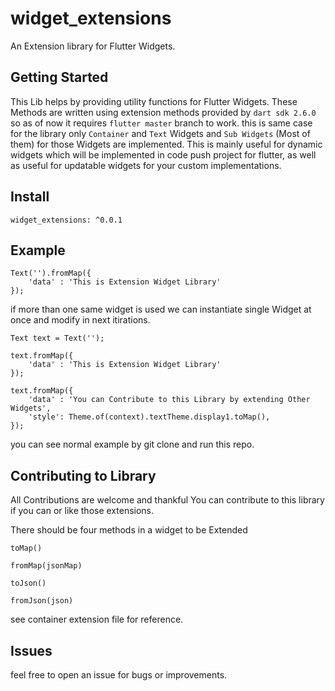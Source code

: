 # widget_extensions

An Extension library for Flutter Widgets.

## Getting Started

This Lib helps by providing utility functions for Flutter Widgets. These Methods are written using extension methods provided by `dart sdk 2.6.0` so as of now it requires `flutter master` branch to work. this is same case for the library only `Container` and `Text` Widgets and `Sub Widgets` (Most of them) for those Widgets are implemented. This is mainly useful for dynamic widgets which will be implemented in code push project for flutter, as well as useful for updatable widgets for your custom implementations.

## Install

```
widget_extensions: ^0.0.1
```

## Example

```
Text('').fromMap({
    'data' : 'This is Extension Widget Library'
});
```

if more than one same widget is used we can instantiate single Widget at once and modify in next itirations.

```
Text text = Text('');

text.fromMap({
    'data' : 'This is Extension Widget Library'
});

text.fromMap({
    'data' : 'You can Contribute to this Library by extending Other Widgets',
    'style': Theme.of(context).textTheme.display1.toMap(),
});
```

you can see normal example by git clone and run this repo.


## Contributing to Library
 All Contributions are welcome and thankful
 You can contribute to this library if you can or like those extensions.

 There should be four methods in a widget to be Extended

 `toMap()`
 
 `fromMap(jsonMap)`

 `toJson()`
 
 `fromJson(json)`

 see container extension file for reference.

 ## Issues 
 feel free to open an issue for bugs or improvements.